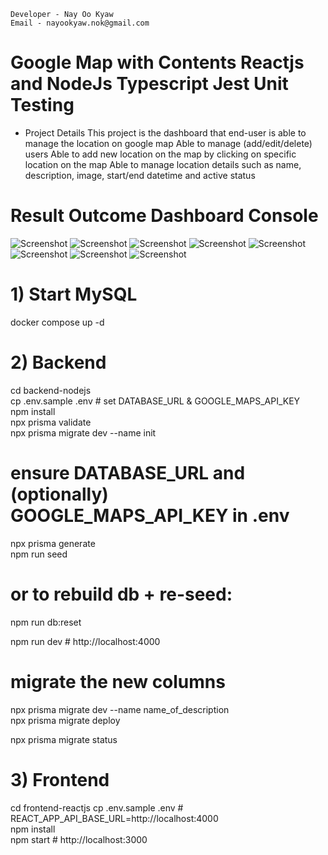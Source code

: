     Developer - Nay Oo Kyaw
    Email - nayookyaw.nok@gmail.com

# Google Map with Contents Reactjs and NodeJs Typescript Jest Unit Testing
* Project Details
    This project is the dashboard that end-user is able to manage the location on google map
    Able to manage (add/edit/delete) users
    Able to add new location on the map by clicking on specific location on the map
    Able to manage location details such as name, description, image, start/end datetime and active status

# Result Outcome Dashboard Console
![Screenshot](./result_img/home.png)
![Screenshot](./result_img/locations.png)
![Screenshot](./result_img/locationedit.png)
![Screenshot](./result_img/users.png)
![Screenshot](./result_img/ads1.png)
![Screenshot](./result_img/ads2.png)
![Screenshot](./result_img/ads3.png)
![Screenshot](./result_img/setting.png)


# 1) Start MySQL
docker compose up -d

# 2) Backend
cd backend-nodejs <br>
cp .env.sample .env           # set DATABASE_URL & GOOGLE_MAPS_API_KEY <br>
npm install <br>
npx prisma validate <br>
npx prisma migrate dev --name init <br>

# ensure DATABASE_URL and (optionally) GOOGLE_MAPS_API_KEY in .env
npx prisma generate <br>
npm run seed <br>
# or to rebuild db + re-seed:
npm run db:reset <br>

npm run dev                   # http://localhost:4000 <br>

# migrate the new columns
npx prisma migrate dev --name name_of_description <br>
npx prisma migrate deploy <br>

npx prisma migrate status <br>


# 3) Frontend
cd frontend-reactjs
cp .env.sample .env           # REACT_APP_API_BASE_URL=http://localhost:4000 <br>
npm install <br>
npm start                     # http://localhost:3000 <br>
